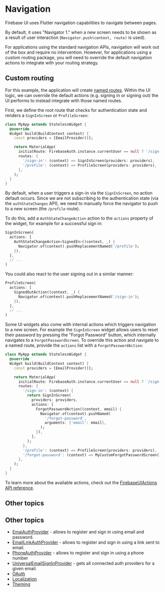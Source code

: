 # Navigation

Firebase UI uses Flutter navigation capabilities to navigate between pages.

By default, it uses "Navigator 1." when a new screen needs to be shown as a result of user interaction (`Navigator.push(context, route)` is used).

For applications using the standard navigation APIs, navigation will work out of the box and require no intervention. However, for applications using
a custom routing package, you will need to override the default navigation actions to integrate with your routing strategy.

## Custom routing

For this example, the application will create [named routes](https://docs.flutter.dev/cookbook/navigation/named-routes). Within the UI logic, we can
override the default actions (e.g. signing in or signing out) the UI performs to instead integrate with those named routes.

First, we define the root route that checks for authentication state and renders a `SignInScreen` or `ProfileScreen`:

```dart
class MyApp extends StatelessWidget {
  @override
  Widget build(BuildContext context) {
    const providers = [EmailProvider()];

    return MaterialApp(
      initialRoute: FirebaseAuth.instance.currentUser == null ? '/sign-in' : '/profile',
      routes: {
        '/sign-in': (context) => SignInScreen(providers: providers),
        '/profile': (context) => ProfileScreen(providers: providers),
      },
    );
  }
}
```

By default, when a user triggers a sign-in via the `SignInScreen`, no action default occurs. Since we are not subscribing to the authentication
state (via the `authStateChanges` API), we need to manually force the navigator to push to a new screen (the `/profile` route).

To do this, add a `AuthStateChangeAction` action to the `actions` property of the widget, for example for a successful sign in:

```dart
SignInScreen(
  actions: [
    AuthStateChangeAction<SignedIn>((context, _) {
      Navigator.of(context).pushReplacementNamed('/profile');
    }),
  ],
  // ...
)
```

You could also react to the user signing out in a similar manner:

```dart
ProfileScreen(
  actions: [
    SignedOutAction((context, _) {
      Navigator.of(context).pushReplacementNamed('/sign-in');
    }),
  ],
  // ...
)
```

Some UI widgets also come with internal actions which triggers navigation to a new screen. For example the `SignInScreen` widget allows users to
reset their password by pressing the "Forgot Password" button, which internally navigates to a `ForgotPasswordScreen`. To override this action and
navigate to a named route, provide the `actions` list with a `ForgotPasswordAction`:

```dart
class MyApp extends StatelessWidget {
  @override
  Widget build(BuildContext context) {
    const providers = [EmailProvider()];

    return MaterialApp(
      initialRoute: FirebaseAuth.instance.currentUser == null ? '/sign-in' : '/profile',
      routes: {
        '/sign-in': (context) {
          return SignInScreen(
            providers: providers,
            actions: [
              ForgotPasswordAction((context, email) {
                Navigator.of(context).pushNamed(
                  '/forgot-password',
                  arguments: {'email': email},
                );
              }),
            ],
          );
        },
        '/profile': (context) => ProfileScreen(providers: providers),
        '/forgot-password': (context) => MyCustomForgotPasswordScreen(),
      },
    );
  }
}
```

To learn more about the available actions, check out the [FirebaseUIActions API reference](https://pub.dev/documentation/firebase_ui_auth/latest/firebase_ui_auth/FirebaseUIActions-class.html).

## Other topics

## Other topics

- [EmaiAuthProvider](./providers/email.md) - allows to register and sign in using email and password.
- [EmailLinkAuthProvider](./providers/email-link.md) - allows to register and sign in using a link sent to email.
- [PhoneAuthProvider](./providers/phone.md) - allows to register and sign in using a phone number
- [UniversalEmailSignInProvider](./providers/universal-email-sign-in.md) - gets all connected auth providers for a given email.
- [OAuth](./providers/oauth.md)
- [Localization](../../firebase_ui_localizations/README.md)
- [Theming](./theming.md)
